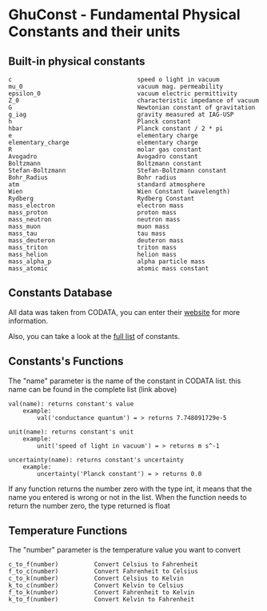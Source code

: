 # GhuConst - Fundamental Physical Constants and their units

Built-in physical constants
-------------------------------------------------------------------------
    c                                   speed o light in vacuum
    mu_0                                vacuum mag. permeability
    epsilon_0                           vacuum electric permittivity
    Z_0                                 characteristic impedance of vacuum
    G                                   Newtonian constant of gravitation
    g_iag                               gravity measured at IAG-USP
    h                                   Planck constant
    hbar                                Planck constant / 2 * pi
    e                                   elementary charge
    elementary_charge                   elementary charge
    R                                   molar gas constant
    Avogadro                            Avogadro constant
    Boltzmann                           Boltzmann constant
    Stefan-Boltzmann                    Stefan-Boltzmann constant
    Bohr_Radius                         Bohr radius
    atm                                 standard atmosphere
    Wien                                Wien Constant (wavelength)
    Rydberg                             Rydberg Constant
    mass_electron                       electron mass
    mass_proton                         proton mass
    mass_neutron                        neutron mass
    mass_muon                           muon mass
    mass_tau                            tau mass
    mass_deuteron                       deuteron mass
    mass_triton                         triton mass
    mass_helion                         helion mass
    mass_alpha_p                        alpha particle mass
    mass_atomic                         atomic mass constant

Constants Database
-------------------------------------------------------------------------
All data was taken from CODATA, you can enter their [website](http://physics.nist.gov/constants) for more information.

Also, you can take a look at the [full list](https://physics.nist.gov/cuu/Constants/Table/allascii.txt) of constants.



Constants's Functions
---------------------
The "name" parameter is the name of the constant in CODATA list. this name can be found in the complete list (link above)

    val(name): returns constant's value
        example:
            val('conductance quantum') = > returns 7.748091729e-5

    unit(name): returns constant's unit
        example:
            unit('speed of light in vacuum') = > returns m s^-1

    uncertainty(name): returns constant's uncertainty
        example:
            uncertainty('Planck constant') = > returns 0.0

If any function returns the number zero with the type int, it means that the name you entered is wrong or not in the list. When the function needs to return the number zero, the type returned is float



Temperature Functions
---------------------
The "number" parameter is the temperature value you want to convert

    c_to_f(number)          Convert Celsius to Fahrenheit
    f_to_c(number)          Convert Fahrenheit to Celsius
    c_to_k(number)          Convert Celsius to Kelvin
    k_to_c(number)          Convert Kelvin to Celsius
    f_to_k(number)          Convert Fahrenheit to Kelvin
    k_to_f(number)          Convert Kelvin to Fahrenheit